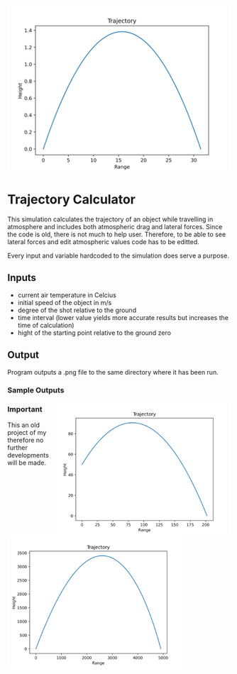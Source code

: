 ![MasterHead](/Data_Samples/T=14,v=30,deg=10,h=0.png)

# Trajectory Calculator
This simulation calculates the trajectory of an object while travelling in atmosphere and includes both atmospheric drag and lateral forces. Since the code is old, there is not much to help user. Therefore, to be able to see lateral forces and edit atmospheric values code has to be editted.

Every input and variable hardcoded to the simulation does serve a purpose.

## Inputs
- current air temperature in Celcius
- initial speed of the object in m/s
- degree of the shot relative to the ground
- time interval (lower value yields more accurate results but increases the time of calculation)
- hight of the starting point relative to the ground zero

## Output
Program outputs a .png file to the same directory where it has been run.

### Sample Outputs

<img align="right" alt="Coding" width="400" src="/Data_Samples/T=0,v=40,deg=45,h=50.png">
<img align="left" alt="Coding" width="400" src="/Data_Samples/T=100,v=300,deg=68,h=0.png">


### Important
This an old project of my therefore no further developments will be made.
